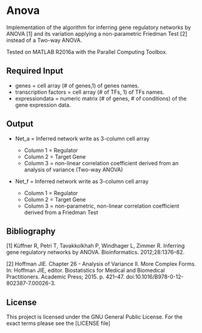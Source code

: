 # Anova

Implementation of the algorithm for inferring gene regulatory networks by ANOVA [1] and its variation applying
a non-parametric Friedman Test [2] instead of a Two-way ANOVA. 

Tested on MATLAB R2016a with the Parallel Computing Toolbox. 

Required Input 
--------------

* genes = cell array (# of genes,1) of genes names.
* transcription factors = cell array (# of TFs, 1)  of TFs names.
* expressiondata = numeric matrix (# of genes, # of conditions) of the gene expression data.

Output
------

* Net_a = Inferred network write as 3-column cell array 
	* Column 1 = Regulator 
	* Column 2 = Target Gene 
	* Column 3 = non-linear correlation coefficient derived from an analysis of variance (Two-way ANOVA)

* Net_f = Inferred network write as 3-column cell array 
	* Column 1 = Regulator 
	* Column 2 = Target Gene 
	* Column 3 = non-parametric, non-linear correlation coefficient derived from a Friedman Test 
		 
Bibliography		 
------------

[1] Küffner R, Petri T, Tavakkolkhah P, Windhager L, Zimmer R. Inferring gene regulatory networks by ANOVA. 
    Bioinformatics. 2012;28:1376–82.

[2] Hoffman JIE. Chapter 26 - Analysis of Variance II. More Complex Forms. In: Hoffman JIE, editor. 
    Biostatistics for Medical and Biomedical Practitioners. Academic Press; 2015. p. 421–47. doi:10.1016/B978-0-12-802387-7.00026-3.


License
-------

This project is licensed under the GNU General Public License. For the exact terms please see the [LICENSE file]


